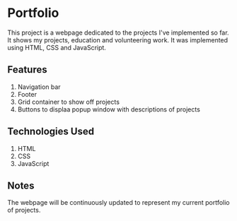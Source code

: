 # Portfolio

This project is a webpage dedicated to the projects I've implemented so far. It shows my projects, education and volunteering work. It was implemented using HTML, CSS and JavaScript. 

## Features

1. Navigation bar
2. Footer
3. Grid container to show off projects
4. Buttons to displaa popup window with descriptions of projects

## Technologies Used
1. HTML
2. CSS
3. JavaScript

## Notes

The webpage will be continuously updated to represent my current portfolio of projects.
   
